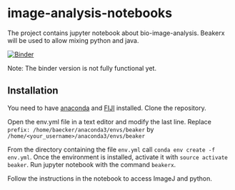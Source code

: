 # image-analysis-notebooks

The project contains jupyter notebook about bio-image-analysis. Beakerx will be used to allow mixing python and java.
 
[![Binder](https://mybinder.org/badge.svg)](https://mybinder.org/v2/gh/MontpellierRessourcesImagerie/image-analysis-notebooks/v0.1.5)

Note: The binder version is not fully functional yet.

## Installation
You need to have [anaconda](https://www.anaconda.com/download/#linux) and [FIJI](http://fiji.sc/) installed. Clone the repository. 

Open the env.yml file in a text editor and modify the last line. Replace 
`prefix: /home/baecker/anaconda3/envs/beaker`
by `/home/<your_username>/anaconda3/envs/beaker`

From the directory containing the file `env.yml` call `conda env create -f env.yml`. Once the environment is installed, activate it  with `source activate beaker`. Run jupyter notebook with the command `beakerx`.

Follow the instructions in the notebook to access ImageJ and python.



